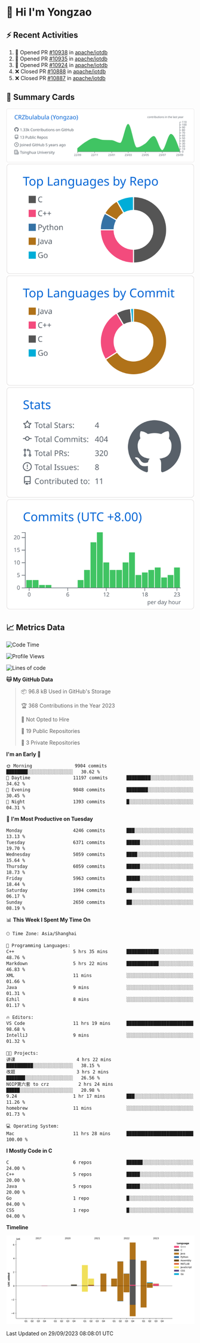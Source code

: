 # 👋 Hi I'm Yongzao

## ⚡ Recent Activities
<!--START_SECTION:activity-->
1. 💪 Opened PR [#10938](https://github.com/apache/iotdb/pull/10938) in [apache/iotdb](https://github.com/apache/iotdb)
2. 💪 Opened PR [#10935](https://github.com/apache/iotdb/pull/10935) in [apache/iotdb](https://github.com/apache/iotdb)
3. 💪 Opened PR [#10924](https://github.com/apache/iotdb/pull/10924) in [apache/iotdb](https://github.com/apache/iotdb)
4. ❌ Closed PR [#10888](https://github.com/apache/iotdb/pull/10888) in [apache/iotdb](https://github.com/apache/iotdb)
5. ❌ Closed PR [#10887](https://github.com/apache/iotdb/pull/10887) in [apache/iotdb](https://github.com/apache/iotdb)
<!--END_SECTION:activity-->

## 🎑 Summary Cards

[![](https://raw.githubusercontent.com/CRZbulabula/CRZbulabula/main/profile-summary-card-output/github/0-profile-details.svg)](https://github.com/vn7n24fzkq/github-profile-summary-cards)
[![](https://raw.githubusercontent.com/CRZbulabula/CRZbulabula/main/profile-summary-card-output/github/1-repos-per-language.svg)](https://github.com/vn7n24fzkq/github-profile-summary-cards) [![](https://raw.githubusercontent.com/CRZbulabula/CRZbulabula/main/profile-summary-card-output/github/2-most-commit-language.svg)](https://github.com/vn7n24fzkq/github-profile-summary-cards)
[![](https://raw.githubusercontent.com/CRZbulabula/CRZbulabula/main/profile-summary-card-output/github/3-stats.svg)](https://github.com/vn7n24fzkq/github-profile-summary-cards) [![](https://raw.githubusercontent.com/CRZbulabula/CRZbulabula/main/profile-summary-card-output/github/4-productive-time.svg)](https://github.com/vn7n24fzkq/github-profile-summary-cards)

## 📈 Metrics Data

<!--START_SECTION:waka-->
![Code Time](http://img.shields.io/badge/Code%20Time-321%20hrs%2030%20mins-blue)

![Profile Views](http://img.shields.io/badge/Profile%20Views-6-blue)

![Lines of code](https://img.shields.io/badge/From%20Hello%20World%20I%27ve%20Written-23.1%20million%20lines%20of%20code-blue)

**🐱 My GitHub Data** 

> 📦 96.8 kB Used in GitHub's Storage 
 > 
> 🏆 368 Contributions in the Year 2023
 > 
> 🚫 Not Opted to Hire
 > 
> 📜 19 Public Repositories 
 > 
> 🔑 3 Private Repositories 
 > 
**I'm an Early 🐤** 

```text
🌞 Morning                9904 commits        ████████░░░░░░░░░░░░░░░░░   30.62 % 
🌆 Daytime                11197 commits       █████████░░░░░░░░░░░░░░░░   34.62 % 
🌃 Evening                9848 commits        ████████░░░░░░░░░░░░░░░░░   30.45 % 
🌙 Night                  1393 commits        █░░░░░░░░░░░░░░░░░░░░░░░░   04.31 % 
```
📅 **I'm Most Productive on Tuesday** 

```text
Monday                   4246 commits        ███░░░░░░░░░░░░░░░░░░░░░░   13.13 % 
Tuesday                  6371 commits        █████░░░░░░░░░░░░░░░░░░░░   19.70 % 
Wednesday                5059 commits        ████░░░░░░░░░░░░░░░░░░░░░   15.64 % 
Thursday                 6059 commits        █████░░░░░░░░░░░░░░░░░░░░   18.73 % 
Friday                   5963 commits        █████░░░░░░░░░░░░░░░░░░░░   18.44 % 
Saturday                 1994 commits        ██░░░░░░░░░░░░░░░░░░░░░░░   06.17 % 
Sunday                   2650 commits        ██░░░░░░░░░░░░░░░░░░░░░░░   08.19 % 
```


📊 **This Week I Spent My Time On** 

```text
🕑︎ Time Zone: Asia/Shanghai

💬 Programming Languages: 
C++                      5 hrs 35 mins       ████████████░░░░░░░░░░░░░   48.76 % 
Markdown                 5 hrs 22 mins       ████████████░░░░░░░░░░░░░   46.83 % 
XML                      11 mins             ░░░░░░░░░░░░░░░░░░░░░░░░░   01.66 % 
Java                     9 mins              ░░░░░░░░░░░░░░░░░░░░░░░░░   01.31 % 
Ezhil                    8 mins              ░░░░░░░░░░░░░░░░░░░░░░░░░   01.17 % 

🔥 Editors: 
VS Code                  11 hrs 19 mins      █████████████████████████   98.68 % 
IntelliJ                 9 mins              ░░░░░░░░░░░░░░░░░░░░░░░░░   01.32 % 

🐱‍💻 Projects: 
讲课                       4 hrs 22 mins       ██████████░░░░░░░░░░░░░░░   38.15 % 
改题                       3 hrs 2 mins        ███████░░░░░░░░░░░░░░░░░░   26.56 % 
NOIP第六套 to crz           2 hrs 24 mins       █████░░░░░░░░░░░░░░░░░░░░   20.98 % 
9.24                     1 hr 17 mins        ███░░░░░░░░░░░░░░░░░░░░░░   11.26 % 
homebrew                 11 mins             ░░░░░░░░░░░░░░░░░░░░░░░░░   01.73 % 

💻 Operating System: 
Mac                      11 hrs 28 mins      █████████████████████████   100.00 % 
```

**I Mostly Code in C** 

```text
C                        6 repos             ██████░░░░░░░░░░░░░░░░░░░   24.00 % 
C++                      5 repos             █████░░░░░░░░░░░░░░░░░░░░   20.00 % 
Java                     5 repos             █████░░░░░░░░░░░░░░░░░░░░   20.00 % 
Go                       1 repo              █░░░░░░░░░░░░░░░░░░░░░░░░   04.00 % 
CSS                      1 repo              █░░░░░░░░░░░░░░░░░░░░░░░░   04.00 % 
```



**Timeline**

![Lines of Code chart](https://raw.githubusercontent.com/CRZbulabula/CRZbulabula/main/assets/bar_graph.png)


 Last Updated on 29/09/2023 08:08:01 UTC
<!--END_SECTION:waka-->

